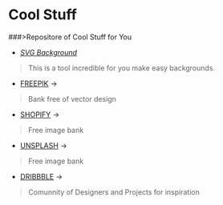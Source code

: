 # Cool Stuff
###>Repositore of Cool Stuff for You

- [*SVG Background*](https://www.svgbackgrounds.com/)  
 >This is a tool incredible for you make easy backgrounds. 

- [FREEPIK](https://br.freepik.com/) -> 
 >Bank free of vector design

- [SHOPIFY](https://burst.shopify.com/) -> 
 >Free image bank

- [UNSPLASH](https://unsplash.com/) ->
 >Free image bank

- [DRIBBBLE](https://dribbble.com/) -> 
 >Comunnity of Designers and Projects for inspiration
